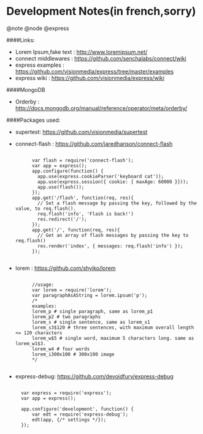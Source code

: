 Development Notes(in french,sorry)
==================================

@note @node @express

####Links:
+ Lorem Ipsum,fake text : http://www.loremipsum.net/
+ connect middlewares : https://github.com/senchalabs/connect/wiki
+ express examples : https://github.com/visionmedia/express/tree/master/examples
+ express wiki : https://github.com/visionmedia/express/wiki

####MongoDB
+   Orderby : http://docs.mongodb.org/manual/reference/operator/meta/orderby/

####Packages used:
+ supertest: https://github.com/visionmedia/supertest
+ connect-flash : https://github.com/jaredhanson/connect-flash

    <pre><code>
        var flash = require('connect-flash');
        var app = express();
        app.configure(function() {
          app.use(express.cookieParser('keyboard cat'));
          app.use(express.session({ cookie: { maxAge: 60000 }}));
          app.use(flash());
        });
        app.get('/flash', function(req, res){
          // Set a flash message by passing the key, followed by the value, to req.flash().
          req.flash('info', 'Flash is back!')
          res.redirect('/');
        });
        app.get('/', function(req, res){
          // Get an array of flash messages by passing the key to req.flash()
          res.render('index', { messages: req.flash('info') });
        });
    </code></pre>

+ lorem :  https://github.com/shyiko/lorem

    <pre><code>
        //usage:
        var lorem = require('lorem');
        var paragraphAsAString = lorem.ipsum('p');
        /*
        examples:
        lorem_p # single paragraph, same as lorem_p1
        lorem_p2 # two paragraphs
        lorem_s # single sentence, same as lorem_s1
        lorem_s3$120 # three sentences, with maximum overall length <= 120 characters
        lorem_w$5 # single word, maximum 5 characters long. same as lorem_w1$3.
        lorem_w4 # four words
        lorem_i300x100 # 300x100 image
        */
    </code></pre>
+ express-debug: https://github.com/devoidfury/express-debug

    <pre><code>
    var express = require('express');
    var app = express();

    app.configure('development', function() {
        var edt = require('express-debug');
        edt(app, {/* settings */});
    });
    </code></pre>

